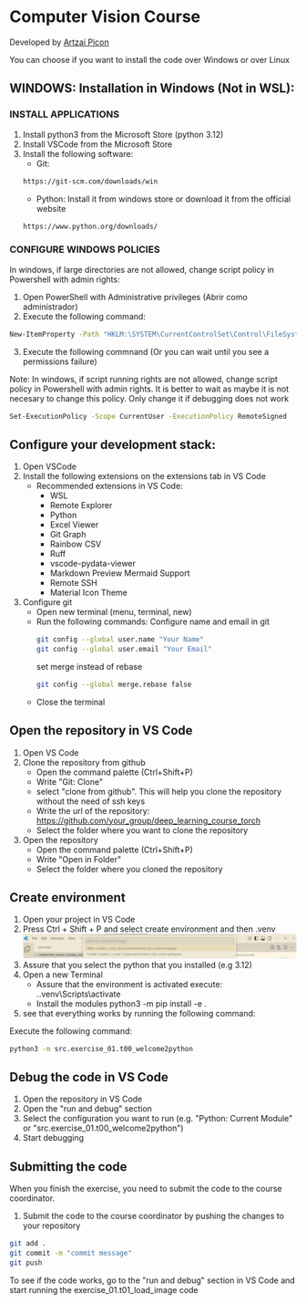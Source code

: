 # Computer Vision Course
Developed by [Artzai Picon](https://github.com/samtzai)


You can choose if you want to install the code over Windows or over Linux

## WINDOWS: Installation in Windows (Not in WSL):

### INSTALL APPLICATIONS
1) Install python3 from the Microsoft Store (python 3.12)
2) Install VSCode from the Microsoft Store
3) Install the following software:
    - Git: 
    ```bash
    https://git-scm.com/downloads/win
    ```
    - Python: Install it from windows store or download it from the official website
    ```bash
    https://www.python.org/downloads/
    ```
### CONFIGURE WINDOWS POLICIES

In windows, if large directories are not allowed, change script policy in Powershell with admin rights:

1) Open PowerShell with Administrative privileges (Abrir como administrador)
2) Execute the following command:
```bash
New-ItemProperty -Path "HKLM:\SYSTEM\CurrentControlSet\Control\FileSystem" ` -Name "LongPathsEnabled" -Value 1 -PropertyType DWORD -Force
```
3) Execute the following commnand (Or you can wait until you see a permissions failure)

Note: In windows, if script running rights are not allowed, change script policy in Powershell with admin rights. It is better to wait as maybe it is not necesary to change this policy. Only change it if debugging does not work

```bash
Set-ExecutionPolicy -Scope CurrentUser -ExecutionPolicy RemoteSigned
```
## Configure your development stack:
1) Open VSCode
2) Install the following extensions on the extensions tab in VS Code    
    - Recommended extensions in VS Code:
        - WSL
        - Remote Explorer
        - Python
        - Excel Viewer
        - Git Graph
        - Rainbow CSV
        - Ruff
        - vscode-pydata-viewer
        - Markdown Preview Mermaid Support
        - Remote SSH
        - Material Icon Theme
3) Configure git
    - Open new terminal (menu, terminal, new)
    - Run the following commands: 
        Configure name and email in git
        ```bash
        git config --global user.name "Your Name"
        git config --global user.email "Your Email"
        ```
        set merge instead of rebase
        ```bash
        git config --global merge.rebase false
        ```
    - Close the terminal

## Open the repository in VS Code
1) Open VS Code
2) Clone the repository from github
    - Open the command palette (Ctrl+Shift+P)
    - Write "Git: Clone"
    - select "clone from github". This will help you clone the repository without the need of ssh keys
    - Write the url of the repository: https://github.com/your_group/deep_learning_course_torch
    - Select the folder where you want to clone the repository
3) Open the repository
    - Open the command palette (Ctrl+Shift+P)
    - Write "Open in Folder"
    - Select the folder where you cloned the repository

## Create environment
1) Open your project in VS Code
2) Press Ctrl +  Shift + P and select create environment and then .venv
![Create environment](assets/environment.png)
3) Assure that you select the python that you installed (e.g 3.12)
4) Open a new Terminal
    - Assure that the environment is activated
        execute: .\.venv\Scripts\activate
    - Install the modules
        python3 -m pip install -e .
5) see that everything works by running the following command:

Execute the following command:
```bash
python3 -m src.exercise_01.t00_welcome2python
```
## Debug the code in VS Code

1) Open the repository in VS Code
2) Open the "run and debug" section
3) Select the configuration you want to run (e.g. "Python: Current Module" or "src.exercise_01.t00_welcome2python")
4) Start debugging

## Submitting the code

When you finish the exercise, you need to submit the code to the course coordinator.

1) Submit the code to the course coordinator by pushing the changes to your repository
```bash
git add .
git commit -m "commit message"
git push
```

To see if the code works, go to the "run and debug" section in VS Code and start running the exercise_01.t01_load_image code
 



